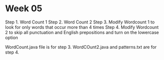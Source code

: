 # Week 05

Step 1. Word Count 1
Step 2. Word Count 2
Step 3. Modify Wordcount 1 to look for only words that occur more than 4 times 
Step 4. Modify Wordcount 2 to skip all punctuation and English prepositions and turn on the lowercase option

WordCount.java file is for step 3.
WordCOunt2.java and patterns.txt are for step 4.